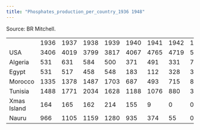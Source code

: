 ```yaml
---
title: "Phosphates_production_per_country_1936 1948"
---
```


Source: BR Mitchell.

|             |      |      |      |      |      |      |      |      |      |      |      |      |      |
|-------------|------|------|------|------|------|------|------|------|------|------|------|------|------|
|             | 1936 | 1937 | 1938 | 1939 | 1940 | 1941 | 1942 | 1943 | 1944 | 1945 | 1946 | 1947 | 1948 |
| USA         | 3406 | 4019 | 3799 | 3817 | 4067 | 4765 | 4719 | 5208 | 5463 | 5900 | 6971 | 9172 | 8808 |
| Algeria     | 531  | 631  | 584  | 500  | 371  | 491  | 331  | 77   | 233  | 401  | 585  | 707  | 671  |
| Egypt       | 531  | 517  | 458  | 548  | 183  | 112  | 328  | 319  | 318  | 349  | 371  | 377  | 300  |
| Morocco     | 1335 | 1378 | 1487 | 1703 | 687  | 493  | 715  | 806  | 1445 | 1654 | 2860 | 2881 | 3226 |
| Tunisia     | 1488 | 1771 | 2034 | 1628 | 1188 | 1076 | 880  | 335  | 522  | 706  | 1399 | 1755 | 1864 |
| Xmas Island | 164  | 165  | 162  | 214  | 155  | 9    | 0    | 0    | 0    | 0    | 119  | 119  | 151  |
| Nauru       | 966  | 1105 | 1159 | 1280 | 935  | 374  | 55   | 0    | 0    | 0    | 59   | 178  | 268  |
